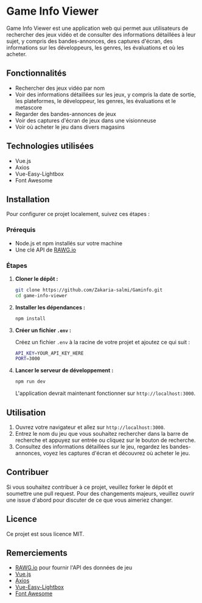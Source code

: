 # Game Info Viewer

Game Info Viewer est une application web qui permet aux utilisateurs de rechercher des jeux vidéo et de consulter des informations détaillées à leur sujet, y compris des bandes-annonces, des captures d'écran, des informations sur les développeurs, les genres, les évaluations et où les acheter.

## Fonctionnalités

-   Rechercher des jeux vidéo par nom
-   Voir des informations détaillées sur les jeux, y compris la date de sortie, les plateformes, le développeur, les genres, les évaluations et le metascore
-   Regarder des bandes-annonces de jeux
-   Voir des captures d'écran de jeux dans une visionneuse
-   Voir où acheter le jeu dans divers magasins

## Technologies utilisées

-   Vue.js
-   Axios
-   Vue-Easy-Lightbox
-   Font Awesome

## Installation

Pour configurer ce projet localement, suivez ces étapes :

### Prérequis

-   Node.js et npm installés sur votre machine
-   Une clé API de [RAWG.io](https://rawg.io/apidocs)

### Étapes

1. **Cloner le dépôt :**

    ```bash
    git clone https://github.com/Zakaria-salmi/Gaminfo.git
    cd game-info-viewer
    ```

2. **Installer les dépendances :**

    ```bash
    npm install
    ```

3. **Créer un fichier `.env` :**

    Créez un fichier `.env` à la racine de votre projet et ajoutez ce qui suit :

    ```bash
    API_KEY=YOUR_API_KEY_HERE
    PORT=3000
    ```

4. **Lancer le serveur de développement :**

    ```bash
    npm run dev
    ```

    L'application devrait maintenant fonctionner sur `http://localhost:3000`.

## Utilisation

1. Ouvrez votre navigateur et allez sur `http://localhost:3000`.
2. Entrez le nom du jeu que vous souhaitez rechercher dans la barre de recherche et appuyez sur entrée ou cliquez sur le bouton de recherche.
3. Consultez des informations détaillées sur le jeu, regardez les bandes-annonces, voyez les captures d'écran et découvrez où acheter le jeu.

## Contribuer

Si vous souhaitez contribuer à ce projet, veuillez forker le dépôt et soumettre une pull request. Pour des changements majeurs, veuillez ouvrir une issue d'abord pour discuter de ce que vous aimeriez changer.

## Licence

Ce projet est sous licence MIT.

## Remerciements

-   [RAWG.io](https://rawg.io/apidocs) pour fournir l'API des données de jeu
-   [Vue.js](https://vuejs.org/)
-   [Axios](https://axios-http.com/)
-   [Vue-Easy-Lightbox](https://github.com/XiongAmao/vue-easy-lightbox)
-   [Font Awesome](https://fontawesome.com/)
